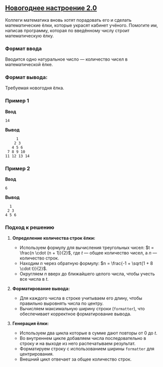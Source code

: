 ## [Новогоднее настроение 2.0](../../../solutions/2.4/24_r.py)

Коллеги математика вновь хотят порадовать его и сделать математические ёлки, которые украсят кабинет учёного.
Помогите им, написав программу, которая по введённому числу строит математическую ёлку.

### Формат ввода

Вводится одно натуральное число — количество чисел в математической ёлке.

### Формат вывода:

Требуемая новогодня ёлка.

### Пример 1

__Ввод__
```plaintext
14
```

__Вывод__
```plaintext
     1     
    2 3    
   4 5 6   
 7 8 9 10  
11 12 13 14
```

### Пример 2

__Ввод__
```plaintext
6
```

__Вывод__
```plaintext
  1  
 2 3 
4 5 6
```

### Подход к решению

1. **Определение количества строк ёлки:**
   - Используем формулу для вычисления треугольных чисел: $t = \frac{n \cdot (n + 1)}{2}$, где $t$ — общее количество чисел, а $n$ — количество строк.
   - Находим $n$ через обратную формулу: $n = \frac{-1 + \sqrt{1 + 8 \cdot t}}{2}$.
   - Округляем $n$ вверх до ближайшего целого числа, чтобы учесть все числа в $t$.

2. **Форматирование вывода:**
   - Для каждого числа в строке учитываем его длину, чтобы правильно выровнять числа по центру.
   - Вычисляем максимальную ширину строки (`formatter`), что обеспечивает корректное форматирование вывода.

3. **Генерация ёлки:**
   - Используем два цикла которые в сумме дают повторы от 0 до $t$.
   - Во внутреннем цикле добавляем числа последовательно в строку и на выходе из него распечатываем результат.
   - Форматируем строку с использованием ширины `formatter` для центрирования.
   - Внешний цикл отвечает за общее количество строк.
